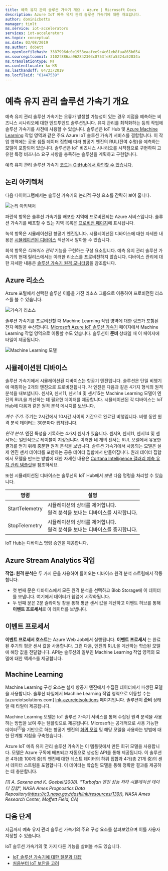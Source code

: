 ```yaml
---
title: 예측 유지 관리 솔루션 가속기 개요 - Azure | Microsoft Docs
description: Azure IoT 예측 유지 관리 솔루션 가속기에 대한 개요입니다.
author: dominicbetts
manager: timlt
ms.service: iot-accelerators
services: iot-accelerators
ms.topic: conceptual
ms.date: 03/08/2019
ms.author: dobett
ms.openlocfilehash: 3387996dc0e1953eaafee9c4c61eb8faa865b654
ms.sourcegitcommit: 3102f886aa962842303c8753fe8fa5324a52834a
ms.translationtype: MT
ms.contentlocale: ko-KR
ms.lasthandoff: 04/23/2019
ms.locfileid: "61447539"
---
```

# <a name="predictive-maintenance-solution-accelerator-overview"></a>예측 유지 관리 솔루션 가속기 개요

예측 유지 관리 솔루션 가속기는 오류가 발생할 가능성이 있는 경우 지점을 예측하는 비즈니스 시나리오에 대한 엔드투엔드 솔루션입니다. 유지 관리를 최적화하는 등의 작업에 솔루션 가속기를 사전에 사용할 수 있습니다. 솔루션은 IoT Hub 및 [Azure Machine Learning][lnk-machine-learning] 작업 영역과 같은 주요 Azure IoT 솔루션 가속기 서비스를 결합합니다. 이 작업 영역에는 공용 샘플 데이터 집합에 따라 항공기 엔진의 RUL(잔여 수명)을 예측하는 모델이 포함되어 있습니다. 솔루션은 IoT 비즈니스 시나리오를 시작점으로 구현하여 고유한 특정 비즈니스 요구 사항을 충족하는 솔루션을 계획하고 구현합니다.

예측 유지 관리 솔루션 가속기 [코드는 GitHub에서 확인할 수 있습니다](https://github.com/Azure/azure-iot-predictive-maintenance).

## <a name="logical-architecture"></a>논리 아키텍처

다음 다이어그램에서는 솔루션 가속기의 논리적 구성 요소를 간략히 보여 줍니다.

![논리 아키텍처][img-architecture]

파란색 항목은 솔루션 가속기를 배포한 지역에 프로비전되는 Azure 서비스입니다. 솔루션 가속기를 배포할 수 있는 지역 목록은 [프로비전 페이지][lnk-azureiotsolutions]에 표시됩니다.

녹색 항목은 시뮬레이션된 항공기 엔진입니다. 시뮬레이션된 디바이스에 대한 자세한 내용은 [시뮬레이션된 디바이스](#simulated-devices) 섹션에서 알아볼 수 있습니다.

회색 항목은 *디바이스 관리* 기능을 구현하는 구성 요소입니다. 예측 유지 관리 솔루션 가속기의 현재 릴리스에서는 이러한 리소스를 프로비전하지 않습니다. 디바이스 관리에 대한 자세한 내용은 [솔루션 가속기 원격 모니터링][lnk-remote-monitoring]을 참조합니다.

## <a name="azure-resources"></a>Azure 리소스

Azure 포털에서 선택한 솔루션 이름을 가진 리소스 그룹으로 이동하여 프로비전된 리소스를 볼 수 있습니다.

![가속기 리소스][img-resource-group]

솔루션 가속기를 프로비전할 때 Machine Learning 작업 영역에 대한 링크가 포함된 전자 메일을 수신합니다. [Microsoft Azure IoT 솔루션 가속기][lnk-azureiotsolutions] 페이지에서 Machine Learning 작업 영역으로 이동할 수도 있습니다. 솔루션이 **준비** 상태일 때 이 페이지에 타일이 제공됩니다.

![Machine Learning 모델][img-machine-learning]

## <a name="simulated-devices"></a>시뮬레이션된 디바이스

솔루션 가속기에서 시뮬레이션된 디바이스는 항공기 엔진입니다. 솔루션은 단일 비행기에 매핑하는 2개의 엔진으로 프로비전됩니다. 각 엔진은 다음과 같은 4가지 형식의 원격 분석을 내보냅니다. 센서9, 센서11, 센서14 및 센서15는 Machine Learning 모델이 엔진의 RUL을 계산하는 데 필요한 데이터를 제공합니다. 시뮬레이션된 각 디바이스는 IoT Hub에 다음과 같은 원격 분석 메시지를 보냅니다.

*계수 주기*. 주기는 2시간에서 10시간 사이의 기간으로 완료된 비행입니다. 비행 동안 원격 분석 데이터는 30분마다 캡처됩니다.

*원격 분석*. 엔진 특성을 기록하는 4가지 센서가 있습니다. 센서9, 센서11, 센서14 및 센서15는 일반적으로 레이블이 지정됩니다. 이러한 네 개의 센서는 RUL 모델에서 유용한 결과를 얻기 위해 충분한 원격 분석을 보냅니다. 솔루션 가속기에서 사용되는 모델은 실제 엔진 센서 데이터를 포함하는 공용 데이터 집합에서 만들어집니다. 원래 데이터 집합에서 모델을 만드는 방법에 대한 자세한 내용은 [Cortana Intelligence 갤러리 예측 유지 관리 템플릿][lnk-cortana-analytics]을 참조하세요.

또한 시뮬레이션된 디바이스는 솔루션의 IoT Hub에서 보낸 다음 명령을 처리할 수 있습니다.

| 명령 | 설명 |
| --- | --- |
| StartTelemetry |시뮬레이션의 상태를 제어합니다.<br/>원격 분석을 보내는 디바이스를 시작합니다. |
| StopTelemetry |시뮬레이션의 상태를 제어합니다.<br/>원격 분석을 보내는 디바이스를 중지합니다. |

IoT Hub는 디바이스 명령 승인을 제공합니다.

## <a name="azure-stream-analytics-job"></a>Azure Stream Analytics 작업

**작업: 원격 분석**은 두 가지 문을 사용하여 들어오는 디바이스 원격 분석 스트림에서 작동합니다.

* 첫 번째 문은 디바이스에서 모든 원격 분석을 선택하고 Blob Storage에 이 데이터를 보냅니다. 여기에서 데이터가 웹앱에 시각화됩니다.
* 두 번째 문은 2분 슬라이딩 창을 통해 평균 센서 값을 계산하고 이벤트 허브를 통해 **이벤트 프로세서**로 이 데이터를 보냅니다.

## <a name="event-processor"></a>이벤트 프로세서
**이벤트 프로세서 호스트**는 Azure Web Job에서 실행됩니다. **이벤트 프로세서** 는 완료된 주기의 평균 센서 값을 사용합니다. 그런 다음, 엔진의 RUL을 계산하는 학습된 모델에 해당 값을 전달합니다. API는 솔루션의 일부인 Machine Learning 작업 영역의 모델에 대한 액세스를 제공합니다.

## <a name="machine-learning"></a>Machine Learning
Machine Learning 구성 요소는 실제 항공기 엔진에서 수집된 데이터에서 파생된 모델을 사용합니다. 솔루션 타일에서 Machine Learning 작업 영역으로 이동할 수는 [azureiotsolutions.com] [ lnk-azureiotsolutions] 페이지입니다. 솔루션이 **준비** 상태일 때 타일이 제공됩니다.

Machine Learning 모델은 IoT 솔루션 가속기 서비스를 통해 수집된 원격 분석을 사용하는 방법을 보여 주는 템플릿으로 제공됩니다. Microsoft는 공개적으로 사용 가능한 데이터<sup>\[1\]</sup>을 기반으로 하는 항공기 엔진의 [회귀 모델][lnk_regression_model] 및 해당 모델을 사용하는 방법에 대한 단계별 지침을 구축했습니다.

Azure IoT 예측 유지 관리 솔루션 가속기는 이 템플릿에서 만든 회귀 모델을 사용합니다. 모델은 Azure 구독에 배포되고 자동으로 생성된 API를 통해 제공됩니다. 이 솔루션은 4개(총 100개 중)의 엔진에 대한 테스트 데이터의 하위 집합과 4개(총 21개 중)의 센서 데이터 스트림을 포함합니다. 이 데이터는 학습된 모델을 통해 정확한 결과를 제공하는 데 충분합니다.

*\[1\] A. Saxena and K. Goebel(2008). "Turbofan 엔진 성능 저하 시뮬레이션 데이터 집합", NASA Ames Prognostics Data Repository(https://c3.nasa.gov/dashlink/resources/139/), NASA Ames Research Center, Moffett Field, CA*)

## <a name="next-steps"></a>다음 단계
지금까지 예측 유지 관리 솔루션 가속기의 주요 구성 요소를 살펴보았으며 이를 사용자 지정할 수 있습니다.

IoT 솔루션 가속기의 몇 가지 다른 기능을 살펴볼 수도 있습니다.

* [IoT 솔루션 가속기에 대한 질문과 대답][lnk-faq]
* [처음부터 IoT 보안을 고려][lnk-security-groundup]

[img-architecture]: media/iot-accelerators-predictive-walkthrough/architecture.png
[img-resource-group]: media/iot-accelerators-predictive-walkthrough/resource-group.png
[img-machine-learning]: media/iot-accelerators-predictive-walkthrough/machine-learning.png

[lnk-remote-monitoring]: quickstart-predictive-maintenance-deploy.md
[lnk-cortana-analytics]: https://gallery.cortanaintelligence.com/Collection/Predictive-Maintenance-Template-3
[lnk-azureiotsolutions]: https://www.azureiotsolutions.com/
[lnk-faq]: iot-accelerators-faq.md
[lnk-security-groundup]:/azure/iot-fundamentals/iot-security-ground-up
[lnk-machine-learning]: https://azure.microsoft.com/services/machine-learning/
[lnk_regression_model]: https://gallery.cortanaanalytics.com/Collection/Predictive-Maintenance-Template-3
